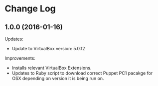 # Change Log

## 1.0.0 (2016-01-16)

Updates: 
  - Update to VirtualBox version: 5.0.12

Improvements:

  - Installs relevant VirtualBox Extensions.
  - Updates to Ruby script to download correct Puppet PC1 pacakge for OSX depending on 
    version it is being run on.
